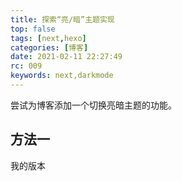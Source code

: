 ```yaml
---
title: 探索“亮/暗”主题实现
top: false
tags: [next,hexo]
categories: [博客]
date: 2021-02-11 22:27:49
rc: 009
keywords: next,darkmode
---
```


尝试为博客添加一个切换亮暗主题的功能。
<!--more-->

## 方法一

我的版本